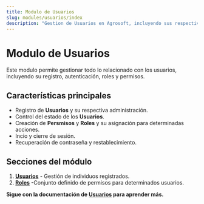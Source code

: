 ```yaml
---
title: Modulo de Usuarios
slug: modules/usuarios/index
description: "Gestion de Usuarios en Agrosoft, incluyendo sus respectivos roles y permisos."
---
```


#  Modulo de Usuarios

Este modulo permite gestionar todo lo relacionado con los usuarios, incluyendo su registro, autenticación, roles y permisos.

## Características principales
- Registro de **Usuarios** y su respectiva administración.
- Control del estado de los **Usuarios**.
- Creación de **Persmisos** y **Roles** y su asignación para determinadas acciones.
- Incio y cierre de sesión.
- Recuperación de contraseña y restablecimiento.

## Secciones del módulo
1. **[Usuarios](./usuarios)** - Gestión de individuos registrados.
2. **[Roles](./roles)** -Conjunto definido de permisos para determinados usuarios.


 **Sigue con la documentación de [Usuarios](./usuarios) para aprender más.**
